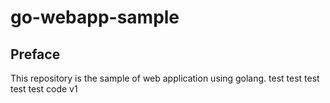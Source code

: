 # go-webapp-sample



## Preface
This repository is the sample of web application using golang.
test
test
test
test
test code v1
